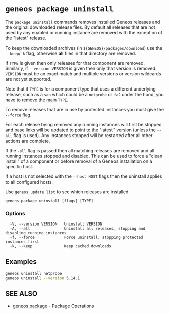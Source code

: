 # `geneos package uninstall`

The `package uninstall` commands removes installed Geneos releases and the original downloaded release files. By default all releases that are not used by any enabled or running instance are removed with the exception of the "latest" release.

To keep the downloaded archives (in `${GENEOS}/packages/download`) use the `--keep`/`-k` flag, otherwise **all** files in that directory are removed.

If `TYPE` is given then only releases for that component are removed. Similarly, if `--version VERSION` is given then only that version is removed. `VERSION` must be an exact match and multiple versions or version wildcards are not yet supported.

Note that if `TYPE` is for a component type that uses a different underlying release, such as a `san` which could be a `netprobe` or `fa2` under the hood, you have to remove the main `TYPE`.

To remove releases that are in use by protected instances you must give the `--force` flag.

For each release being removed any running instances will first be stopped and base links will be updated to point to the "latest" version (unless the `--all` flag is used). Any instances stopped will be restarted after all other actions are complete.

If the `-all` flag is passed then all matching releases are removed and all running instances stopped and disabled. This can be used to force a "clean install" of a component or before removal of a Geneos installation on a specific host.

If a host is not selected with the `--host HOST` flags then the uninstall applies to all configured hosts. 

Use `geneos update list` to see which releases are installed.

```text
geneos package uninstall [flags] [TYPE]
```

### Options

```text
  -V, --version VERSION   Uninstall VERSION
  -A, --all               Uninstall all releases, stopping and disabling running instances
  -f, --force             Force uninstall, stopping protected instances first
  -k, --keep              Keep cached downloads
```

## Examples

```bash
geneos uninstall netprobe
geneos uninstall --version 5.14.1

```

## SEE ALSO

* [geneos package](geneos_package.md)	 - Package Operations
